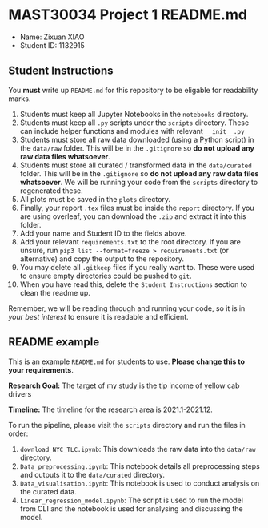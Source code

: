 # MAST30034 Project 1 README.md
- Name: Zixuan XIAO
- Student ID: 1132915

## Student Instructions
You **must** write up `README.md` for this repository to be eligable for readability marks.

1. Students must keep all Jupyter Notebooks in the `notebooks` directory.
2. Students must keep all `.py` scripts under the `scripts` directory. These can include helper functions and modules with relevant `__init__.py`
3. Students must store all raw data downloaded (using a Python script) in the `data/raw` folder. This will be in the `.gitignore` so **do not upload any raw data files whatsoever**.
4. Students must store all curated / transformed data in the `data/curated` folder. This will be in the `.gitignore` so **do not upload any raw data files whatsoever**. We will be running your code from the `scripts` directory to regenerated these.
5. All plots must be saved in the `plots` directory.
6. Finally, your report `.tex` files must be inside the `report` directory. If you are using overleaf, you can download the `.zip` and extract it into this folder.
7. Add your name and Student ID to the fields above.
8. Add your relevant `requirements.txt` to the root directory. If you are unsure, run `pip3 list --format=freeze > requirements.txt` (or alternative) and copy the output to the repository.
9. You may delete all `.gitkeep` files if you really want to. These were used to ensure empty directories could be pushed to `git`.
10. When you have read this, delete the `Student Instructions` section to clean the readme up.

Remember, we will be reading through and running your code, so it is in _your best interest_ to ensure it is readable and efficient.

## README example
This is an example `README.md` for students to use. **Please change this to your requirements**.

**Research Goal:** The target of my study is the tip income of yellow cab drivers

**Timeline:** The timeline for the research area is 2021.1-2021.12.

To run the pipeline, please visit the `scripts` directory and run the files in order:
1. `download_NYC_TLC.ipynb`: This downloads the raw data into the `data/raw` directory.
2. `Data_preprocessing.ipynb`: This notebook details all preprocessing steps and outputs it to the `data/curated` directory.
3. `Data_visualisation.ipynb`: This notebook is used to conduct analysis on the curated data.
4. `Linear_regression_model.ipynb`: The script is used to run the model from CLI and the notebook is used for analysing and discussing the model.
